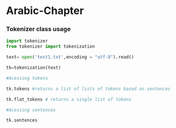 # Arabic-Chapter

### Tokenizer class usage
```python
import tokenizer
from tokenizer import tokenization

text= open('test1.txt',encoding = "utf-8").read()

tk=tokenization(text)

#Acessing tokens  

tk.tokens #returns a list of lists of tokens based on sentences

tk.flat_tokens # returns a single list of tokens

#Acessing sentences 

tk.sentences
```
